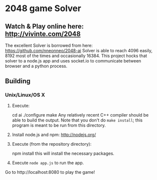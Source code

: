 2048 game Solver
===========

Watch & Play online here: http://vivinte.com/2048
-------------
The excellent Solver is borrowed from here: https://github.com/nneonneo/2048-ai
Solver is able to reach  4096 easily, 8192 most of the times and occasionally 16384.
This project hocks that solver to a node.js app and uses socket.io to communicate between browser and a python process.
## Building
### Unix/Linux/OS X
1) Execute:

     cd ai
     ./configure
     make
Any relatively recent C++ compiler should be able to build the output.
Note that you don't do `make install`; this program is meant to be run from this directory.

2) Install node.js and npm: http://nodejs.org/  
3) Execute (from the repository directory):

    npm install
this will install the necessary packages.
4) Execute <code>node app.js</code> to run the app.

Go to http://localhost:8080 to play the game!



